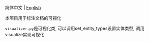 简体中文 | [English](doc/README_en.md)

本项目用于标注文档的可视化

`visualizer.py`是可视化类, 可以调用set_entity_types设置实体类型, 调用visualize实现可视化